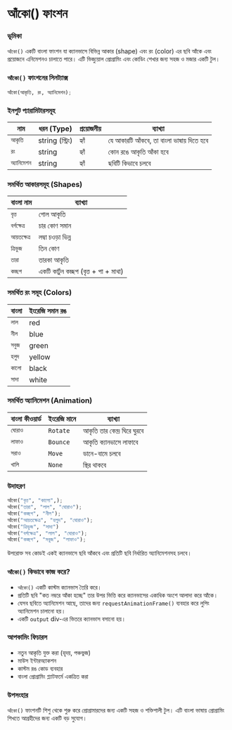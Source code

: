 # আঁকো() ফাংশন

### ভূমিকা

```আঁকো()``` একটি বাংলা ফাংশন যা ক্যানভাসে বিভিন্ন আকার (shape) এবং রং (color) এর ছবি আঁকে এবং প্রয়োজনে এনিমেশনও চালাতে পারে। এটি ভিজ্যুয়াল প্রোগ্রামিং এবং কোডিং শেখার জন্য সহজ ও মজার একটি টুল।

### `আঁকো()` ফাংশনের সিনট্যাক্স

```py
আঁকো(আকৃতি, রং, অ্যানিমেশন);
```

### ইনপুট প্যারামিটারসমূহ

| নাম          | ধরন (Type)       | প্রয়োজনীয় | ব্যাখ্যা                                  |
| ------------ | ---------------- | ----------- | ----------------------------------------- |
| `আকৃতি`      | string (স্ট্রিং) |  হ্যাঁ     | যে আকারটি আঁকবে, তা বাংলা ভাষায় দিতে হবে |
| `রং`         | string           |  হ্যাঁ     | কোন রঙে আকৃতি আঁকা হবে                    |
| `অ্যানিমেশন` | string           |  হ্যাঁ  | ছবিটি কিভাবে চলবে               |


###  সমর্থিত আকারসমূহ (Shapes)

| বাংলা নাম     | ব্যাখ্যা                               |
| ------------- | -------------------------------------- |
| `বৃত্ত`       | গোল আকৃতি                              |
| `বর্গক্ষেত্র` | চার কোণ সমান                           |
| `আয়তক্ষেত্র`  | লম্বা চওড়া ভিন্ন                       |
| `ত্রিভুজ`     | তিন কোণ                                |
| `তারা`        | তারকা আকৃতি                            |
| `কচ্ছপ`       | একটি কার্টুন কচ্ছপ (বৃত্ত + পা + মাথা) |


### সমর্থিত রং সমূহ (Colors)

| বাংলা  | ইংরেজি সমান রঙ |
| ------ | -------------- |
| `লাল`  | red            |
| `নীল`  | blue           |
| `সবুজ` | green          |
| `হলুদ` | yellow         |
| `কালো` | black          |
| `সাদা` | white          |

### সমর্থিত অ্যানিমেশন (Animation)

| বাংলা কীওয়ার্ড | ইংরেজি মানে | ব্যাখ্যা                     |
| --------------- | ----------- | ---------------------------- |
| `ঘোরাও`         | ```Rotate```      | আকৃতি তার কেন্দ্র ঘিরে ঘুরবে |
| `লাফাও`         | ```Bounce```      | আকৃতি ক্যানভাসে লাফাবে       |
| `সরাও`          | ```Move```        | ডানে-বামে চলবে               |
| ```খালি```    | ```None```       | স্থির থাকবে                  |


### উদাহরণ

```py
আঁকো("বৃত্ত", "কালো",);
আঁকো("তারা", "লাল", "ঘোরাও");
আঁকো("কচ্ছপ", "নীল");
আঁকো("আয়তক্ষেত্র", "হলুদ", "ঘোরাও");
আঁকো("ত্রিভুজ", "সাদা")
আঁকো("বর্গক্ষেত্র", "লাল", "ঘোরাও");
আঁকো("কচ্ছপ", "সবুজ", "লাফাও");
```
উপরোক্ত সব কোডই একই ক্যানভাসে ছবি আঁকবে এবং প্রতিটি ছবি নির্ধারিত অ্যানিমেশনসহ চলবে।

### `আঁকো()` কিভাবে কাজ করে?

* `আঁকো()` একটি কাস্টম ক্যানভাস তৈরি করে।
* প্রতিটি ছবি "কত নম্বরে আঁকা হচ্ছে" তার উপর ভিত্তি করে ক্যানভাসের একাধিক অংশে আলাদা করে আঁকে।
* যেসব ছবিতে অ্যানিমেশন আছে, তাদের জন্য `requestAnimationFrame()` ব্যবহার করে লুপিং অ্যানিমেশন চালানো হয়।
* একটি `output` div-এর ভিতরে ক্যানভাস বসানো হয়।

### আপকামিং ফিচারস

* নতুন আকৃতি যুক্ত করা (হৃদয়, পঞ্চভুজ)
* মাউস ইন্টারঅ্যাকশন
* কাস্টম রঙ কোড ব্যবহার
* বাংলা প্রোগ্রামিং প্ল্যাটফর্মে একত্রিত করা

### উপসংহার

`আঁকো()` ফাংশনটি শিশু থেকে শুরু করে প্রোগ্রামারদের জন্য একটি সহজ ও শক্তিশালী টুল। এটি বাংলা ভাষায় প্রোগ্রামিং শিখতে আগ্রহীদের জন্য একটি বড় সুযোগ।

